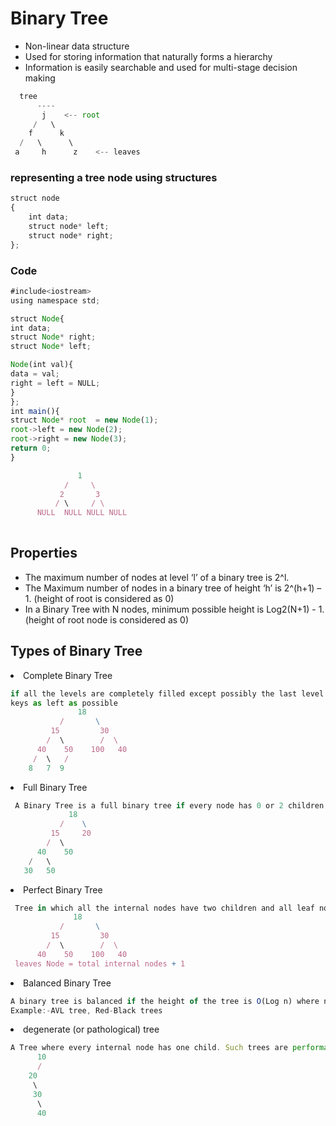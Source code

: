 # Binary Tree

<ul>
  <li>Non-linear data structure</li>
  <li>Used for storing information that naturally forms a hierarchy</li>
  <li>Information is easily searchable and used for multi-stage decision making</li>
</ul>

```js
  tree
      ----
       j    <-- root
     /   \
    f      k  
  /   \      \
 a     h      z    <-- leaves

```
### representing a tree node using structures
```js
struct node
{
    int data;
    struct node* left;
    struct node* right;
};
```
### Code
```js
#include<iostream>
using namespace std;

struct Node{
int data;
struct Node* right;
struct Node* left;

Node(int val){
data = val;
right = left = NULL;
}
};
int main(){
struct Node* root  = new Node(1);
root->left = new Node(2);
root->right = new Node(3);
return 0;
}

               1
            /     \
           2       3
          / \     / \
      NULL  NULL NULL NULL
     
```
## Properties

<ul>
  <li>The maximum number of nodes at level ‘l’ of a binary tree is 2^l. </li>
  <li>The Maximum number of nodes in a binary tree of height ‘h’ is 2^(h+1) – 1. (height of root is considered as 0)</li>
  <li>In a Binary Tree with N nodes, minimum possible height is Log2(N+1) - 1. (height of root node is considered as 0)</li>
</ul>

## Types of Binary Tree

<li>Complete Binary Tree</li>

```js
if all the levels are completely filled except possibly the last level and the last level has all
keys as left as possible 
               18
           /       \  
         15         30  
        /  \        /  \
      40    50    100   40
     /  \   /
    8   7  9 
```

<li>Full Binary Tree</li>

```js
 A Binary Tree is a full binary tree if every node has 0 or 2 children.
             18
           /    \   
         15     20    
        /  \       
      40    50   
    /   \
   30   50
```

<li>Perfect Binary Tree</li>

```js
 Tree in which all the internal nodes have two children and all leaf nodes are at the same level. 
              18
           /       \  
         15         30  
        /  \        /  \
      40    50    100   40
 leaves Node = total internal nodes + 1     
```

<li>Balanced Binary Tree</li>

```js
A binary tree is balanced if the height of the tree is O(Log n) where n is the number of nodes.
Example:-AVL tree, Red-Black trees
```

<li>degenerate (or pathological) tree</li>

```js
A Tree where every internal node has one child. Such trees are performance-wise same as linked list. 
      10
      /
    20
     \
     30
      \
      40 
```
